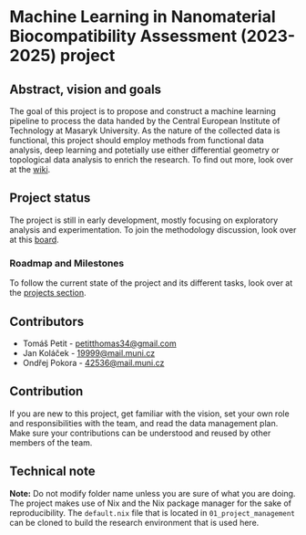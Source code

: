 # Machine Learning in Nanomaterial Biocompatibility Assessment (2023-2025) project

## Abstract, vision and goals
The goal of this project is to propose and construct a machine learning pipeline to process the data handed by the Central European Institute of Technology at Masaryk University. As the nature of the collected data is functional, this project should employ methods from functional data analysis, deep learning and potetially use either differential geometry or topological data analysis to enrich the research. To find out more, look over at the [wiki](https://github.com/xpetitt123/Ceitec/wiki).

## Project status
The project is still in early development, mostly focusing on exploratory analysis and experimentation. To join the methodology discussion, look over at this [board](https://github.com/xpetitt123/Ceitec/discussions/1).

### Roadmap and Milestones
To follow the current state of the project and its different tasks, look over at the [projects section](https://github.com/xpetitt123/Ceitec/projects?query=is%3Aopen).

## Contributors
* Tomáš Petit - petitthomas34@gmail.com
* Jan Koláček - 19999@mail.muni.cz
* Ondřej Pokora - 42536@mail.muni.cz

## Contribution

If you are new to this project, get familiar with the vision, set your own role and responsibilities with the team, and read the data management plan. Make sure your contributions can be understood and reused by other members of the team.

## Technical note

**Note:** Do not modify folder name unless you are sure of what you are doing. The project makes use of Nix and the Nix package manager for the sake of reproducibility. The `default.nix` file that is located in `01_project_management` can be cloned to build the research environment that is used here.



